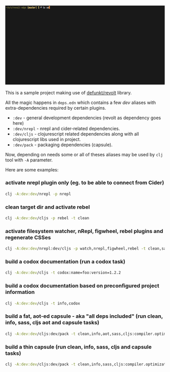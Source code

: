 ![REPL session](revolt.gif?raw=true "session")

This is a sample project making use of [defunkt/revolt](https://github.com/mbuczko/revolt) library.

All the magic happens in `deps.edn` which contains a few _dev_ aliases with extra-dependencies required by certain plugins.

* `:dev` - general development dependencies (revolt as dependency goes here)
* `:dev/nrepl` - nrepl and cider-related dependencies.
* `:dev/cljs` - clojurescript related dependencies along with all clojurescript libs used in project.
* `:dev/pack` - packaging dependencies (capsule).

Now, depending on needs some or all of theses aliases may be used by `clj` tool with `-A` parameter.

Here are some examples:

### activate nrepl plugin only (eg. to be able to connect from Cider)
``` sh
clj -A:dev:dev/nrepl -p nrepl
```

### clean target dir and activate rebel
``` sh
clj -A:dev:dev/cljs -p rebel -t clean
```

### activate filesystem watcher, nRepl, figwheel, rebel plugins and regenerate CSSes
``` sh
clj -A:dev:dev/nrepl:dev/cljs -p watch,nrepl,figwheel,rebel -t clean,sass
```

### build a codox documentation (run a codox task)
``` sh
clj -A:dev:dev/cljs -t codox:name=foo:version=1.2.2
```

### build a codox documentation based on preconfigured project information
``` sh
clj -A:dev:dev/cljs -t info,codox
```

### build a fat, aot-ed capsule - aka "all deps included" (run clean, info, sass, cljs aot and capsule tasks)
``` sh
clj -A:dev:dev/cljs:dev/pack -t clean,info,aot,sass,cljs:compiler.optimizations=advanced,assets,capsule
```

### build a thin capsule (run clean, info, sass, cljs and capsule tasks)
``` sh
clj -A:dev:dev/cljs:dev/pack -t clean,info,sass,cljs:compiler.optimizations=advanced,assets,capsule:capsule-type=thin
```



